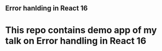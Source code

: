 ## Error hanlding in React 16

# This repo contains demo app of my talk on Error handling in React 16